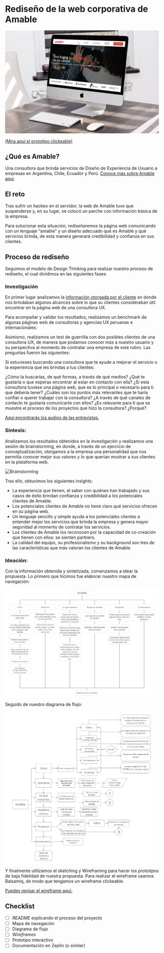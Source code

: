 # Rediseño de la web corporativa de Amable
![](img/foodmap-amable.jpg)

[(Mira aquí el prototipo clickeable)](https://www.figma.com/proto/Jr3zLTCK0QSxXIfGsl0ne1dG/Web-Amable?node-id=0%3A1&scaling=min-zoom) 


## ¿Qué es Amable?
Una consultora que brinda servicios de Diseño de Experiencia de Usuario a empresas en Argentina, Chile, Ecuador y Perú. [Conoce más sobre Amable aquí](documentos/presentacion_amable.pdf).

## El reto
Tras sufrir un hackeo en el servidor, la web de Amable tuvo que suspenderse y, en su lugar, se colocó un parche con información básica de la empresa. 

Para solucionar esta situación, rediseñaremos la página web comunicando con un lenguaje “amable” y un diseño adecuado qué es Amable y qué servicios brinda, de esta manera generará credibilidad y confianza en sus clientes.

## Proceso de rediseño
Seguimos el modelo de Design Thinking para realizar nuestro proceso de rediseño, el cual dividimos en las siguientes fases:

### Investigación

En primer lugar analizamos la [información otorgada por el cliente](documentos/research_web_amable.pdf) en donde nos brindaban algunos alcances sobre lo que su clientes consideraban útil encontrar en la página web de una consultora UX.

Para acompañar y validar los resultados, realizamos un benchmark de algunas páginas web de consultoras y agencias UX peruanas e internacionales:


Asimismo, realizamos un test de guerrilla con dos posibles clientes de una consultora UX, de manera que podamos conocer más a nuestro usuario y su perspectiva al momento de contratar una empresa de este rubro. Las preguntas fueron las siguientes:

Si estuvieses buscando una consultora que te ayude a mejorar el servicio o la experiencia que les brindas a tus clientes:

¿Cómo la buscarías, de qué formas, a través de qué medios?
¿Qué te gustaría o que esperas encontrar al estar en contacto con ella?
¿Si esta consultora tuviese una página web, que es lo principal o necesario para ti que debería tener?
¿Cuáles son los puntos más relevantes que te haría confiar o querer trabajar con la consultora?
¿A través de qué canales de contacto te gustaría comunicarte con ellos?
¿Es relevante para ti que se muestre el proceso de los proyectos que hizo la consultora? ¿Porqué?

[Aquí encontrarás los audios de las entrevistas.](https://drive.google.com/open?id=1fbG0y_sX9dFfkdf5rFoXX15XgPAB8o9T0wujBNVCN4o)


### Síntesis:

Analizamos los resultados obtenidos en la investigación y realizamos una sesión de brainstorming, en donde, a través de un ejercicio de conceptualización, otorgamos a la empresa una personalidad que nos permitía conocer mejor sus valores y lo que querían mostrar a sus clientes en la plataforma web.

![Brainstorming](img/brainstorming.jpg)

Tras ello, obtuvimos los siguientes insights:

* La experiencia que tienen, el saber con quiénes han trabajado y sus casos de éxito brindan confianza y credibilidad a los potenciales clientes de Amable.
* Los potenciales clientes de Amable no tiene claro qué servicios ofrecen en su página web.
* Un lenguaje sencillo y simple ayuda a los potenciales clientes a entender mejor los servicios que brinda la empresa y genera mayor seguridad al momento de contratar los servicios.
* Los clientes de Amable los reconocen por la capacidad de co-creación que tienen con ellos: se sienten partners.
* La calidad del equipo, su profesionalismo y su background son tres de las características que más valoran los clientes de Amable.


### Ideación:

Con la información obtenida y sintetizada, comenzamos a idear la propuesta. Lo primero que hicimos fue elaborar nuestro mapa de navegación:

![Mapa de navegación](img/navigation-map.jpg)

Seguido de nuestro diagrama de flujo:

![Diagrama de Flujo](img/user-flow.jpg)

Y finalmente utilizamos el sketching y Wireframing para hacer los prototipos de baja fidelidad de nuestra propuesta. Para realizar el wireframe usamos Balsamiq, de modo que tengamos un wireframe clickeable.

[Puedes revisar el wireframe aquí.](https://drive.google.com/open?id=1gvP7S4EdIsro0hXIiYUMjLEe8XOJ-iY3)

## Checklist
- [ ] _README_ explicando el proceso del proyecto
- [ ] Mapa de navegación
- [ ] Diagrama de flujo
- [ ] _Wireframes_
- [ ] Prototipo interactivo
- [ ] Documentación en Zeplin (o similar)
